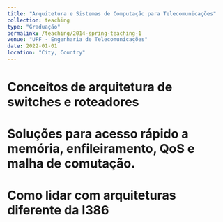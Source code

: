 ```yaml
---
title: "Arquitetura e Sistemas de Computação para Telecomunicações"
collection: teaching
type: "Graduação"
permalink: /teaching/2014-spring-teaching-1
venue: "UFF - Engenharia de Telecomunicações"
date: 2022-01-01
location: "City, Country"
---
```


Conceitos de arquitetura de switches e roteadores
======

Soluções para acesso rápido a memória, enfileiramento, QoS e malha de comutação.
======

Como lidar com arquiteturas diferente da I386
======